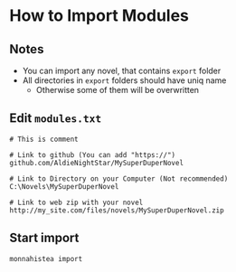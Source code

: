 # How to Import Modules

## Notes
* You can import any novel, that contains `export` folder
* All directories in `export` folders should have uniq name
	* Otherwise some of them will be overwritten

## Edit `modules.txt`
```
# This is comment

# Link to github (You can add "https://")
github.com/AldieNightStar/MySuperDuperNovel

# Link to Directory on your Computer (Not recommended)
C:\Novels\MySuperDuperNovel

# Link to web zip with your novel
http://my_site.com/files/novels/MySuperDuperNovel.zip
```

## Start import
```
monnahistea import
```